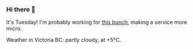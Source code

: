 ### Hi there :wave:

It's Tuesday! I'm probably working for [this bunch](https://github.com/kohofinancial), making a service more micro.

Weather in Victoria BC: partly cloudy, at +5°C.
